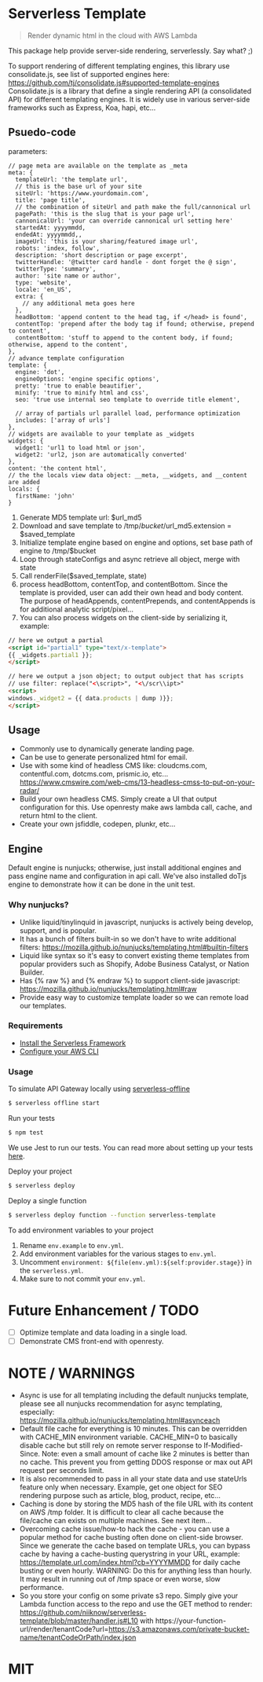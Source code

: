 # Serverless Template
> Render dynamic html in the cloud with AWS Lambda

This package help provide server-side rendering, serverlessly.  Say what? ;)

To support rendering of different templating engines, this library use consolidate.js, see list of supported engines here: https://github.com/tj/consolidate.js#supported-template-engines Consolidate.js is a library that define a single rendering API (a consolidated API) for different templating engines.  It is widely use in various server-side frameworks such as Express, Koa, hapi, etc...

## Psuedo-code
parameters:
```
// page meta are available on the template as _meta
meta: {
  templateUrl: 'the template url',
  // this is the base url of your site
  siteUrl: 'https://www.yourdomain.com',
  title: 'page title',
  // the combination of siteUrl and path make the full/cannonical url
  pagePath: 'this is the slug that is your page url',
  cannonicalUrl: 'your can override cannonical url setting here'
  startedAt: yyyymmdd,
  endedAt: yyyymmdd,,
  imageUrl: 'this is your sharing/featured image url',
  robots: 'index, follow',
  description: 'short description or page excerpt',
  twitterHandle: '@twitter card handle - dont forget the @ sign',
  twitterType: 'summary',
  author: 'site name or author',
  type: 'website',
  locale: 'en_US',
  extra: {
    // any additional meta goes here
  },
  headBottom: 'append content to the head tag, if </head> is found',
  contentTop: 'prepend after the body tag if found; otherwise, prepend to content',
  contentBottom: 'stuff to append to the content body, if found; otherwise, append to the content',
},
// advance template configuration
template: {
  engine: 'dot',
  engineOptions: 'engine specific options',
  pretty: 'true to enable beautifier',
  minify: 'true to minify html and css',
  seo: 'true use internal seo template to override title element',

  // array of partials url parallel load, performance optimization
  includes: ['array of urls']
},
// widgets are available to your template as _widgets
widgets: {
  widget1: 'url1 to load html or json',
  widget2: 'url2, json are automatically converted'
},
content: 'the content html',
// the the locals view data object: __meta, __widgets, and __content are added
locals: {
  firstName: 'john'
}
```

1. Generate MD5 template url: $url_md5
2. Download and save template to /tmp/$bucket/$url_md5.extension = $saved_template
3. Initialize template engine based on engine and options, set base path of engine to /tmp/$bucket
4. Loop through stateConfigs and async retrieve all object, merge with state
5. Call renderFile($saved_template, state)
6. process headBottom, contentTop, and contentBottom.  Since the template is provided, user can add their own head and body content.  The purpose of headAppends, contentPrepends, and contentAppends is for additional analytic script/pixel...
7. You can also process widgets on the client-side by serializing it, example:
```html
// here we output a partial
<script id="partial1" type="text/x-template">
{{ _widgets.partial1 }};
</script>

// here we output a json object; to output oubject that has scripts
// use filter: replace("<\script>", "<\/scr\\ipt>"
<script>
windows._widget2 = {{ data.products | dump )}};
</script>
```

## Usage
* Commonly use to dynamically generate landing page.
* Can be use to generate personalized html for email.
* Use with some kind of headless CMS like: cloudcms.com, contentful.com, dotcms.com, prismic.io, etc... https://www.cmswire.com/web-cms/13-headless-cmss-to-put-on-your-radar/
* Build your own headless CMS.  Simply create a UI that output configuration for this.  Use openresty make aws lambda call, cache, and return html to the client.
* Create your own jsfiddle, codepen, plunkr, etc...

## Engine
Default engine is nunjucks; otherwise, just install additional engines and pass engine name and configuration in api call.  We've also installed doTjs engine to demonstrate how it can be done in the unit test.

### Why nunjucks?
* Unlike liquid/tinylinquid in javascript, nunjucks is actively being develop, support, and is popular.
* It has a bunch of filters built-in so we don't have to write additional filters: https://mozilla.github.io/nunjucks/templating.html#builtin-filters
* Liquid like syntax so it's easy to convert existing theme templates from popular providers such as Shopify, Adobe Business Catalyst, or Nation Builder.
* Has {% raw %} and {% endraw %} to support client-side javascript: https://mozilla.github.io/nunjucks/templating.html#raw
* Provide easy way to customize template loader so we can remote load our templates.

### Requirements

- [Install the Serverless Framework](https://serverless.com/framework/docs/providers/aws/guide/installation/)
- [Configure your AWS CLI](https://serverless.com/framework/docs/providers/aws/guide/credentials/)

### Usage

To simulate API Gateway locally using [serverless-offline](https://github.com/dherault/serverless-offline)

``` bash
$ serverless offline start
```

Run your tests

``` bash
$ npm test
```

We use Jest to run our tests. You can read more about setting up your tests [here](https://facebook.github.io/jest/docs/en/getting-started.html#content).

Deploy your project

``` bash
$ serverless deploy
```

Deploy a single function

``` bash
$ serverless deploy function --function serverless-template
```

To add environment variables to your project

1. Rename `env.example` to `env.yml`.
2. Add environment variables for the various stages to `env.yml`.
3. Uncomment `environment: ${file(env.yml):${self:provider.stage}}` in the `serverless.yml`.
4. Make sure to not commit your `env.yml`.

# Future Enhancement / TODO
- [ ] Optimize template and data loading in a single load.
- [ ] Demonstrate CMS front-end with openresty.

# NOTE / WARNINGS
* Async is use for all templating including the default nunjucks template, please see all nunjucks recommendation for async templating, especially: https://mozilla.github.io/nunjucks/templating.html#asynceach
* Default file cache for everything is 10 minutes.  This can be overridden with CACHE_MIN environment variable.  CACHE_MIN=0 to basically disable cache but still rely on remote server response to If-Modified-Since.  Note: even a small amount of cache like 2 minutes is better than no cache.  This prevent you from getting DDOS response or max out API request per seconds limit.
* It is also recommended to pass in all your state data and use stateUrls feature only when necessary.  Example, get one object for SEO rendering purpose such as article, blog, product, recipe, etc...
* Caching is done by storing the MD5 hash of the file URL with its content on AWS /tmp folder.  It is difficult to clear all cache because the file/cache can exists on multiple machines.  See next item...
* Overcoming cache issue/how-to hack the cache - you can use a popular method for cache busting often done on client-side browser.  Since we generate the cache based on template URLs, you can bypass cache by having a cache-busting querystring in your URL, example: https://template.url.com/index.html?cb=YYYYMMDD for daily cache busting or even hourly.  WARNING: Do this for anything less than hourly.  It may result in running out of /tmp space or even worse, slow performance.
* So you store your config on some private s3 repo.  Simply give your Lambda function access to the repo and use the GET method to render: https://github.com/niiknow/serverless-template/blob/master/handler.js#L10 with https://your-function-url/render/tenantCode?url=https://s3.amazonaws.com/private-bucket-name/tenantCodeOrPath/index.json


# MIT
